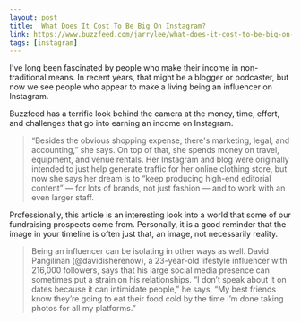 ```yaml
---
layout: post
title:  What Does It Cost To Be Big On Instagram?
link: https://www.buzzfeed.com/jarrylee/what-does-it-cost-to-be-big-on-instagram
tags: [instagram]
---
```


I've long been fascinated by people who make their income in non-traditional means. In recent years, that might be a blogger or podcaster, but now we see people who appear to make a living being an influencer on Instagram. 

Buzzfeed has a terrific look behind the camera at the money, time, effort, and challenges that go into earning an income on Instagram. 

>“Besides the obvious shopping expense, there's marketing, legal, and accounting,” she says. On top of that, she spends money on travel, equipment, and venue rentals. Her Instagram and blog were originally intended to just help generate traffic for her online clothing store, but now she says her dream is to “keep producing high-end editorial content” — for lots of brands, not just fashion — and to work with an even larger staff.

Professionally, this article is an interesting look into a world that some of our fundraising prospects come from. Personally, it is a good reminder that the image in your timeline is often just that, an image, not necessarily reality.

> Being an influencer can be isolating in other ways as well. David Pangilinan (@davidisherenow), a 23-year-old lifestyle influencer with 216,000 followers, says that his large social media presence can sometimes put a strain on his relationships. “I don’t speak about it on dates because it can intimidate people,” he says. “My best friends know they’re going to eat their food cold by the time I’m done taking photos for all my platforms.”

